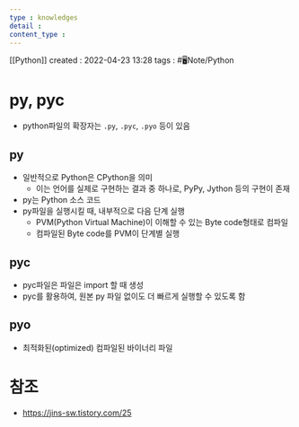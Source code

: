 ```yaml
---
type : knowledges
detail : 
content_type :
---
```


[[Python]]
created : 2022-04-23 13:28
tags : #🖥️Note/Python 

# py, pyc
- python파일의 확장자는 `.py`, `.pyc`, `.pyo` 등이 있음

## py
- 일반적으로 Python은 CPython을 의미
	- 이는 언어를 실제로 구현하는 결과 중 하나로, PyPy, Jython 등의 구현이 존재
- py는 Python 소스 코드
- py파일을 실행시킬 때, 내부적으로 다음 단계 실행
	- PVM(Python Virtual Machine)이 이해할 수 있는 Byte code형태로 컴파일
	- 컴파일된 Byte code를 PVM이 단계별 실행

## pyc
- pyc파일은 파일은 import 할 때 생성
- pyc를 활용하여, 원본 py 파일 없이도 더 빠르게 실행할 수 있도록 함

## pyo
- 최적화된(optimized) 컴파일된 바이너리 파일

# 참조
- https://jins-sw.tistory.com/25
